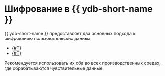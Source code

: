 # Шифрование в {{ ydb-short-name }}

{{ ydb-short-name }} предоставляет два основных подхода к шифрованию пользовательских данных:

* [{#T}](data-at-rest.md)
* [{#T}](data-in-transit.md)

Рекомендуется использовать их оба во всех производственных средах, где обрабатываются чувствительные данные.